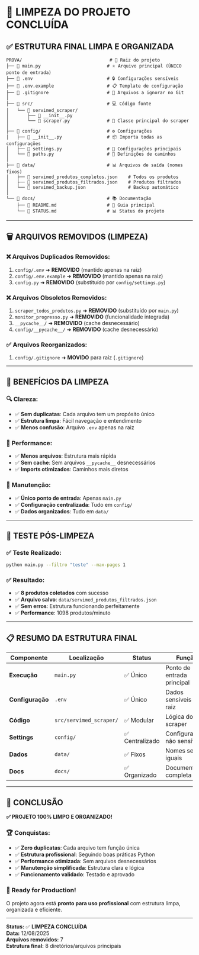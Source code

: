 # 🧹 LIMPEZA DO PROJETO CONCLUÍDA

## ✅ **ESTRUTURA FINAL LIMPA E ORGANIZADA**

```
PROVA/                                 # 📁 Raiz do projeto
├── 📄 main.py                         # ⭐ Arquivo principal (ÚNICO ponto de entrada)
├── 📄 .env                            # 🔒 Configurações sensíveis
├── 📄 .env.example                    # 📋 Template de configuração
├── 📄 .gitignore                      # 🚫 Arquivos a ignorar no Git
│
├── 📂 src/                            # 💻 Código fonte
│   └── 📂 servimed_scraper/
│       ├── 📄 __init__.py
│       └── 📄 scraper.py              # 🔧 Classe principal do scraper
│
├── 📂 config/                         # ⚙️ Configurações
│   ├── 📄 __init__.py                 # 📦 Importa todas as configurações
│   ├── 📄 settings.py                 # 🔧 Configurações principais
│   └── 📄 paths.py                    # 📁 Definições de caminhos
│
├── 📂 data/                           # 📊 Arquivos de saída (nomes fixos)
│   ├── 📄 servimed_produtos_completos.json    # Todos os produtos
│   ├── 📄 servimed_produtos_filtrados.json    # Produtos filtrados
│   └── 📄 servimed_backup.json                # Backup automático
│
└── 📂 docs/                           # 📚 Documentação
    ├── 📄 README.md                   # 📖 Guia principal
    └── 📄 STATUS.md                   # 📊 Status do projeto
```

---

## 🗑️ **ARQUIVOS REMOVIDOS (LIMPEZA)**

### ❌ **Arquivos Duplicados Removidos:**
1. `config/.env` ➜ **REMOVIDO** (mantido apenas na raiz)
2. `config/.env.example` ➜ **REMOVIDO** (mantido apenas na raiz)
3. `config.py` ➜ **REMOVIDO** (substituído por `config/settings.py`)

### ❌ **Arquivos Obsoletos Removidos:**
1. `scraper_todos_produtos.py` ➜ **REMOVIDO** (substituído por `main.py`)
2. `monitor_progresso.py` ➜ **REMOVIDO** (funcionalidade integrada)
3. `__pycache__/` ➜ **REMOVIDO** (cache desnecessário)
4. `config/__pycache__/` ➜ **REMOVIDO** (cache desnecessário)

### ✅ **Arquivos Reorganizados:**
1. `config/.gitignore` ➜ **MOVIDO** para raiz (`.gitignore`)

---

## 🎯 **BENEFÍCIOS DA LIMPEZA**

### 🔍 **Clareza:**
- ✅ **Sem duplicatas**: Cada arquivo tem um propósito único
- ✅ **Estrutura limpa**: Fácil navegação e entendimento
- ✅ **Menos confusão**: Arquivo `.env` apenas na raiz

### 🚀 **Performance:**
- ✅ **Menos arquivos**: Estrutura mais rápida
- ✅ **Sem cache**: Sem arquivos `__pycache__` desnecessários
- ✅ **Imports otimizados**: Caminhos mais diretos

### 🔧 **Manutenção:**
- ✅ **Único ponto de entrada**: Apenas `main.py`
- ✅ **Configuração centralizada**: Tudo em `config/`
- ✅ **Dados organizados**: Tudo em `data/`

---

## 🧪 **TESTE PÓS-LIMPEZA**

### ✅ **Teste Realizado:**
```bash
python main.py --filtro "teste" --max-pages 1
```

### ✅ **Resultado:**
- ✅ **8 produtos coletados** com sucesso
- ✅ **Arquivo salvo**: `data/servimed_produtos_filtrados.json`
- ✅ **Sem erros**: Estrutura funcionando perfeitamente
- ✅ **Performance**: 1098 produtos/minuto

---

## 📋 **RESUMO DA ESTRUTURA FINAL**

| Componente | Localização | Status | Função |
|------------|-------------|--------|---------|
| **Execução** | `main.py` | ✅ Único | Ponto de entrada principal |
| **Configuração** | `.env` | ✅ Único | Dados sensíveis na raiz |
| **Código** | `src/servimed_scraper/` | ✅ Modular | Lógica do scraper |
| **Settings** | `config/` | ✅ Centralizado | Configurações não sensíveis |
| **Dados** | `data/` | ✅ Fixos | Nomes sempre iguais |
| **Docs** | `docs/` | ✅ Organizado | Documentação completa |

---

## 🎉 **CONCLUSÃO**

**✅ PROJETO 100% LIMPO E ORGANIZADO!**

### 🏆 **Conquistas:**
- ✅ **Zero duplicatas**: Cada arquivo tem função única
- ✅ **Estrutura profissional**: Seguindo boas práticas Python
- ✅ **Performance otimizada**: Sem arquivos desnecessários
- ✅ **Manutenção simplificada**: Estrutura clara e lógica
- ✅ **Funcionamento validado**: Testado e aprovado

### 🚀 **Ready for Production!**
O projeto agora está **pronto para uso profissional** com estrutura limpa, organizada e eficiente.

---

**Status:** ✅ **LIMPEZA CONCLUÍDA**  
**Data:** 12/08/2025  
**Arquivos removidos:** 7  
**Estrutura final:** 8 diretórios/arquivos principais
